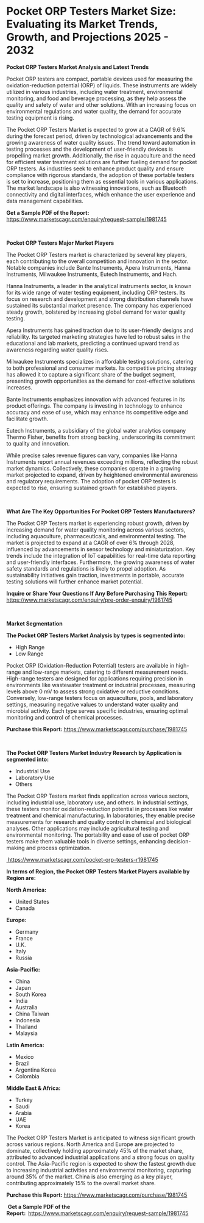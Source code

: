 <p><h1>Pocket ORP Testers Market Size: Evaluating its Market Trends, Growth, and Projections 2025 - 2032</h1></p><p><strong>Pocket ORP Testers Market Analysis and Latest Trends</strong></p>
<p><p>Pocket ORP testers are compact, portable devices used for measuring the oxidation-reduction potential (ORP) of liquids. These instruments are widely utilized in various industries, including water treatment, environmental monitoring, and food and beverage processing, as they help assess the quality and safety of water and other solutions. With an increasing focus on environmental regulations and water quality, the demand for accurate testing equipment is rising.</p><p>The Pocket ORP Testers Market is expected to grow at a CAGR of 9.6% during the forecast period, driven by technological advancements and the growing awareness of water quality issues. The trend toward automation in testing processes and the development of user-friendly devices is propelling market growth. Additionally, the rise in aquaculture and the need for efficient water treatment solutions are further fueling demand for pocket ORP testers. As industries seek to enhance product quality and ensure compliance with rigorous standards, the adoption of these portable testers is set to increase, positioning them as essential tools in various applications. The market landscape is also witnessing innovations, such as Bluetooth connectivity and digital interfaces, which enhance the user experience and data management capabilities.</p></p>
<p><strong>Get a Sample PDF of the Report:&nbsp;</strong> <a href="https://www.marketscagr.com/enquiry/request-sample/1981745?utm_campaign=2110&utm_medium=2&utm_source=Github&utm_content=ia&utm_term=12042025&utm_id=pocket-orp-testers">https://www.marketscagr.com/enquiry/request-sample/1981745</a></p>
<p>&nbsp;</p>
<p><strong>Pocket ORP Testers Major Market Players</strong></p>
<p><p>The Pocket ORP Testers market is characterized by several key players, each contributing to the overall competition and innovation in the sector. Notable companies include Bante Instruments, Apera Instruments, Hanna Instruments, Milwaukee Instruments, Eutech Instruments, and Hach.</p><p>Hanna Instruments, a leader in the analytical instruments sector, is known for its wide range of water testing equipment, including ORP testers. Its focus on research and development and strong distribution channels have sustained its substantial market presence. The company has experienced steady growth, bolstered by increasing global demand for water quality testing.</p><p>Apera Instruments has gained traction due to its user-friendly designs and reliability. Its targeted marketing strategies have led to robust sales in the educational and lab markets, predicting a continued upward trend as awareness regarding water quality rises.</p><p>Milwaukee Instruments specializes in affordable testing solutions, catering to both professional and consumer markets. Its competitive pricing strategy has allowed it to capture a significant share of the budget segment, presenting growth opportunities as the demand for cost-effective solutions increases.</p><p>Bante Instruments emphasizes innovation with advanced features in its product offerings. The company is investing in technology to enhance accuracy and ease of use, which may enhance its competitive edge and facilitate growth.</p><p>Eutech Instruments, a subsidiary of the global water analytics company Thermo Fisher, benefits from strong backing, underscoring its commitment to quality and innovation.</p><p>While precise sales revenue figures can vary, companies like Hanna Instruments report annual revenues exceeding millions, reflecting the robust market dynamics. Collectively, these companies operate in a growing market projected to expand, driven by heightened environmental awareness and regulatory requirements. The adoption of pocket ORP testers is expected to rise, ensuring sustained growth for established players.</p></p>
<p>&nbsp;</p>
<p><strong>What Are The Key Opportunities For Pocket ORP Testers Manufacturers?</strong></p>
<p><p>The Pocket ORP Testers market is experiencing robust growth, driven by increasing demand for water quality monitoring across various sectors, including aquaculture, pharmaceuticals, and environmental testing. The market is projected to expand at a CAGR of over 6% through 2028, influenced by advancements in sensor technology and miniaturization. Key trends include the integration of IoT capabilities for real-time data reporting and user-friendly interfaces. Furthermore, the growing awareness of water safety standards and regulations is likely to propel adoption. As sustainability initiatives gain traction, investments in portable, accurate testing solutions will further enhance market potential.</p></p>
<p><strong>Inquire or Share Your Questions If Any Before Purchasing This Report:</strong> <a href="https://www.marketscagr.com/enquiry/pre-order-enquiry/1981745?utm_campaign=2110&utm_medium=2&utm_source=Github&utm_content=ia&utm_term=12042025&utm_id=pocket-orp-testers">https://www.marketscagr.com/enquiry/pre-order-enquiry/1981745</a></p>
<p>&nbsp;</p>
<p><strong>Market Segmentation</strong></p>
<p><strong>The Pocket ORP Testers Market Analysis by types is segmented into:</strong></p>
<p><ul><li>High Range</li><li>Low Range</li></ul></p>
<p><p>Pocket ORP (Oxidation-Reduction Potential) testers are available in high-range and low-range markets, catering to different measurement needs. High-range testers are designed for applications requiring precision in environments like wastewater treatment or industrial processes, measuring levels above 0 mV to assess strong oxidative or reductive conditions. Conversely, low-range testers focus on aquaculture, pools, and laboratory settings, measuring negative values to understand water quality and microbial activity. Each type serves specific industries, ensuring optimal monitoring and control of chemical processes.</p></p>
<p><strong>Purchase this Report:&nbsp;</strong><a href="https://www.marketscagr.com/purchase/1981745?utm_campaign=2110&utm_medium=2&utm_source=Github&utm_content=ia&utm_term=12042025&utm_id=pocket-orp-testers">https://www.marketscagr.com/purchase/1981745</a></p>
<p>&nbsp;</p>
<p><strong>The Pocket ORP Testers Market Industry Research by Application is segmented into:</strong></p>
<p><ul><li>Industrial Use</li><li>Laboratory Use</li><li>Others</li></ul></p>
<p><p>The Pocket ORP Testers market finds application across various sectors, including industrial use, laboratory use, and others. In industrial settings, these testers monitor oxidation-reduction potential in processes like water treatment and chemical manufacturing. In laboratories, they enable precise measurements for research and quality control in chemical and biological analyses. Other applications may include agricultural testing and environmental monitoring. The portability and ease of use of pocket ORP testers make them valuable tools in diverse settings, enhancing decision-making and process optimization.</p></p>
<p><a href="https://www.marketscagr.com/pocket-orp-testers-r1981745?utm_campaign=2110&utm_medium=2&utm_source=Github&utm_content=ia&utm_term=12042025&utm_id=pocket-orp-testers">&nbsp;https://www.marketscagr.com/pocket-orp-testers-r1981745</a></p>
<p><strong>In terms of Region, the Pocket ORP Testers Market Players available by Region are:</strong></p>
<p>
    <p> <strong> North America: </strong>
        <ul>
            <li>United States</li>
            <li>Canada</li>
        </ul>
        </p> 
    <p> <strong> Europe: </strong>
        <ul>
            <li>Germany</li>
            <li>France</li>
            <li>U.K.</li>
            <li>Italy</li>
            <li>Russia</li>
        </ul>
        </p> 
    <p> <strong> Asia-Pacific: </strong>
        <ul>
            <li>China</li>
            <li>Japan</li>
            <li>South Korea</li>
            <li>India</li>
            <li>Australia</li>
            <li>China Taiwan</li>
            <li>Indonesia</li>
            <li>Thailand</li>
            <li>Malaysia</li>
        </ul>
        </p> 
    <p> <strong> Latin America: </strong>
        <ul>
            <li>Mexico</li>
            <li>Brazil</li>
            <li>Argentina Korea</li>
            <li>Colombia</li>
        </ul>
        </p> 
    <p> <strong> Middle East & Africa: </strong>
        <ul>
            <li>Turkey</li>
            <li>Saudi</li>
            <li>Arabia</li>
            <li>UAE</li>
            <li>Korea</li>
        </ul>
    </p>
    </p>
<p><p>The Pocket ORP Testers Market is anticipated to witness significant growth across various regions. North America and Europe are projected to dominate, collectively holding approximately 45% of the market share, attributed to advanced industrial applications and a strong focus on quality control. The Asia-Pacific region is expected to show the fastest growth due to increasing industrial activities and environmental monitoring, capturing around 35% of the market. China is also emerging as a key player, contributing approximately 15% to the overall market share.</p></p>
<p><strong>Purchase this Report: </strong><a href="https://www.marketscagr.com/purchase/1981745?utm_campaign=2110&utm_medium=2&utm_source=Github&utm_content=ia&utm_term=12042025&utm_id=pocket-orp-testers">https://www.marketscagr.com/purchase/1981745</a></p>
<p>&nbsp;<strong>Get a Sample PDF of the Report:&nbsp;&nbsp;</strong><a href="https://www.marketscagr.com/enquiry/request-sample/1981745?utm_campaign=2110&utm_medium=2&utm_source=Github&utm_content=ia&utm_term=12042025&utm_id=pocket-orp-testers">https://www.marketscagr.com/enquiry/request-sample/1981745</a></p>
<p><strong></strong></p>
<p><p></p><p></p><p></p></p>